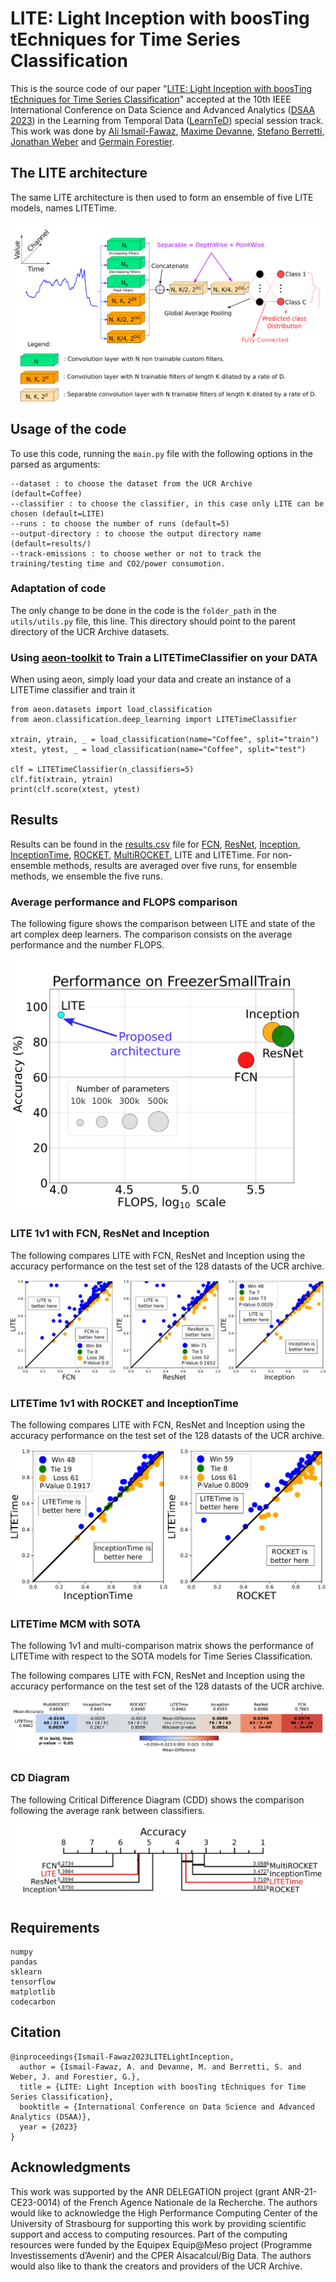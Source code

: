 # LITE: Light Inception with boosTing tEchniques for Time Series Classification

This is the source code of our paper "[LITE: Light Inception with boosTing tEchniques for Time Series Classification](https://germain-forestier.info/publis/dsaa2023.pdf)" accepted at the 10th IEEE International Conference on Data Science and Advanced Analytics ([DSAA 2023](https://conferences.sigappfr.org/dsaa2023/)) in the  Learning from Temporal Data ([LearnTeD](https://dsaa2023.inesctec.pt/)) special session track. <br>
This work was done by [Ali Ismail-Fawaz](https://hadifawaz1999.github.io/), [Maxime Devanne](https://maxime-devanne.com/), [Stefano Berretti](www.micc.unifi.it/berretti/), [Jonathan Weber](https://www.jonathan-weber.eu/) and [Germain Forestier](https://germain-forestier.info/).

## The LITE architecture

The same LITE architecture is then used to form an ensemble of five LITE models, names LITETime.
<p align="center" width="50%">
<img src="images/LITE.png" alt="lite"/>
</p>

## Usage of the code

To use this code, running the ```main.py``` file with the following options in the parsed as arguments:

```
--dataset : to choose the dataset from the UCR Archive (default=Coffee)
--classifier : to choose the classifier, in this case only LITE can be chosen (default=LITE)
--runs : to choose the number of runs (default=5)
--output-directory : to choose the output directory name (default=results/)
--track-emissions : to choose wether or not to track the training/testing time and CO2/power consumotion.
```

### Adaptation of code

The only change to be done in the code is the ```folder_path``` in the `utils/utils.py` file, this line. This directory should point to the parent directory of the UCR Archive datasets.

### Using [aeon-toolkit](https://github.com/aeon-toolkit/aeon) to Train a LITETimeClassifier on your DATA

When using aeon, simply load your data and create an instance of a LITETime classifier and train it <br>

```
from aeon.datasets import load_classification
from aeon.classification.deep_learning import LITETimeClassifier

xtrain, ytrain, _ = load_classification(name="Coffee", split="train")
xtest, ytest, _ = load_classification(name="Coffee", split="test")

clf = LITETimeClassifier(n_classifiers=5)
clf.fit(xtrain, ytrain)
print(clf.score(xtest, ytest)
```

## Results

Results can be found in the [results.csv](https://github.com/MSD-IRIMAS/LITE/blob/main/results.csv) file for [FCN](https://github.com/hfawaz/dl-4-tsc/blob/master/classifiers/fcn.py), [ResNet](https://github.com/hfawaz/dl-4-tsc/blob/master/classifiers/resnet.py), [Inception](https://github.com/hfawaz/InceptionTime), [InceptionTime](https://github.com/hfawaz/InceptionTime), [ROCKET](https://github.com/angus924/rocket), [MultiROCKET](https://github.com/ChangWeiTan/MultiRocket), LITE and LITETime. For non-ensemble methods, results are averaged over five runs, for ensemble methods, we ensemble the five runs.

### Average performance and FLOPS comparison

The following figure shows the comparison between LITE and state of the art complex deep learners. The comparison consists on the average performance and the number FLOPS.
<p align="center" width="100%">
<img src="images/summary_with_flops.png" alt="flops"/>
</p>

### LITE 1v1 with FCN, ResNet and Inception

The following compares LITE with FCN, ResNet and Inception using the accuracy performance on the test set of the 128 datasts of the UCR archive.

<p align="center" width="100%">
<img src="images/results_lite.png" alt="1v1lite"/>
</p>

### LITETime 1v1 with ROCKET and InceptionTime

The following compares LITE with FCN, ResNet and Inception using the accuracy performance on the test set of the 128 datasts of the UCR archive.

<p align="center" width="50%">
<img src="images/results_litetime.png" alt="1v1litetime"/>
</p>

### LITETime MCM with SOTA

The following 1v1 and multi-comparison matrix shows the performance of LITETime with respect to the SOTA models for Time Series Classification.

The following compares LITE with FCN, ResNet and Inception using the accuracy performance on the test set of the 128 datasts of the UCR archive.

<p align="center" width="100%">
<img src="images/litetime1v1-mcm.png" alt="mcm-litetime"/>
</p>

### CD Diagram

The following Critical Difference Diagram (CDD) shows the comparison following the average rank between classifiers.

<p align="center" width="100%">
<img src="images/cdd.png" alt="cdd"/>
</p>

## Requirements

```
numpy
pandas
sklearn
tensorflow
matplotlib
codecarbon
```

## Citation

```
@inproceedings{Ismail-Fawaz2023LITELightInception,
  author = {Ismail-Fawaz, A. and Devanne, M. and Berretti, S. and Weber, J. and Forestier, G.},
  title = {LITE: Light Inception with boosTing tEchniques for Time Series Classification},
  booktitle = {International Conference on Data Science and Advanced Analytics (DSAA)},
  year = {2023}
}
```


## Acknowledgments

This work was supported by the ANR DELEGATION project (grant ANR-21-CE23-0014) of the French Agence Nationale de la Recherche. The authors would like to acknowledge the High Performance Computing Center of the University of Strasbourg for supporting this work by providing scientific support and access to computing resources. Part of the computing resources were funded by the Equipex Equip@Meso project (Programme Investissements d’Avenir) and the CPER Alsacalcul/Big Data. The authors would also like to thank the creators and providers of the UCR Archive.





